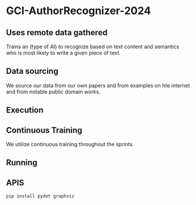 # GCI-AuthorRecognizer-2024

## Uses remote data gathered
Trains an (type of AI) to recognize based on text content and semantics who is most likely to write a given piece of text.

## Data sourcing
 We source our data from our own papers and from examples on hte internet and from notable public domain works.

## Execution


## Continuous Training
 We utilize continuous training throughout the sprints.

## Running


## APIS
	pip install pydot graphviz
